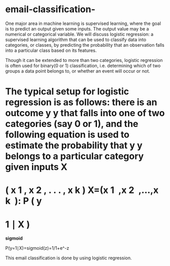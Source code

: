 # email-classification-
One major area in machine learning is supervised learning, where the goal is to predict an output given some inputs. The output value may be a numerical or categorical variable. We will discuss logistic regression: a supervised learning algorithm that can be used to classify data into categories, or classes, by predicting the probability that an observation falls into a particular class based on its features.

Though it can be extended to more than two categories, logistic regression is often used for binary(0 or 1) classification, i.e. determining which of two groups a data point belongs to, or whether an event will occur or not. 

The typical setup for logistic regression is as follows: there is an outcome 
y
y that falls into one of two categories (say 0 or 1), and the following equation is used to estimate the probability that 
y
y belongs to a particular category given inputs 
X
=
(
x
1
,
x
2
,
.
.
.
,
x
k
)
X=(x 
1
​
 ,x 
2
​
 ,...,x 
k
​
 ):
P
(
y
=
1
∣
X
)
=
**sigmoid**

P(y=1∣X)=sigmoid(z)=1/1+e^-z 

​This email classification is done by using logistic regression.
 
​
 
